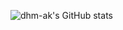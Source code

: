 
![dhm-ak's GitHub stats](https://github-readme-stats.vercel.app/api?username=dhm-ak&show_icons=true&theme=radical)

